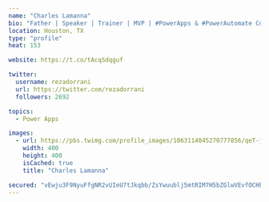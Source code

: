 ```yaml
---
name: "Charles Lamanna"
bio: "Father | Speaker | Trainer | MVP | #PowerApps & #PowerAutomate Community Super User | YouTuber Right-pointing triangle http://youtube.com/c/rezadorrani | Learn - Share - Clockwise rightwards and leftwards open circle arrows"
location: Houston, TX
type: "profile"
heat: 153

website: https://t.co/tAcqSdqguf

twitter:
  username: rezadorrani
  url: https://twitter.com/rezadorrani
  followers: 2692

topics:
  - Power Apps

images:
  - url: https://pbs.twimg.com/profile_images/1063114045270777856/qeT-jpWr_400x400.jpg
    width: 400
    height: 400
    isCached: true
    title: "Charles Lamanna"

secured: "vEwju3F9NyuFfgNR2vUIeU7tJkqbb/ZsYwuublj5mtRIM7H5bZGlwVEvfOCHhpaCbz2xms1ZZ4jDMxn7mPP6SWwwjShLUe0i9Vm0fgnqbj+QsLtG01ml2EuhWvcFx4dIydqKMp8hJ8X2kywA+uOIo50cHqO5vgedxHM1YnyfH6vhkpg8hPiTRWWtIP6QCtzL8q7R81+hvzTLWS1nGjoWhUNCV95gisAyQu0W0o7DG4gcLFU2IeD/kEKz8EvxNUUVh9EdqVR1c+uFgnK6qvAZsyObMEorQDvLyf3gej6Ed7A2arEFIjwsX19hMrCWqbtmDh8iK0jlNg4R5E24FY1Mz2p5O133x3Fg5lBGmuo37G1RnjGYGIOhKis1WkMPiq1AXksvmuXYNZiM73L79ZtpqPL1xn0thcKo1FgXsYDoJ/o=;ihW44ptOADXClVg9ISjw5g=="
---
```


